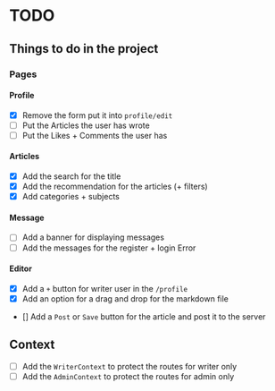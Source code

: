# TODO

## Things to do in the project

### Pages

#### Profile

- [x] Remove the form put it into `profile/edit`
- [ ] Put the Articles the user has wrote
- [ ] Put the Likes + Comments the user has

#### Articles

- [x] Add the search for the title
- [x] Add the recommendation for the articles (+ filters)
- [x] Add categories + subjects

#### Message

- [ ] Add a banner for displaying messages
- [ ] Add the messages for the register + login Error

#### Editor

- [x] Add a `+` button for writer user in the `/profile`
- [x] Add an option for a drag and drop for the markdown file
- [] Add a `Post` or `Save` button for the article and post it to the server

## Context

- [ ] Add the `WriterContext` to protect the routes for writer only
- [ ] Add the `AdminContext` to protect the routes for admin only
